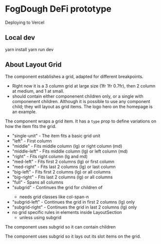 # FogDough DeFi prototype

Deploying to Vercel

## Local dev
yarn install
yarn run dev

## About Layout Grid
The <Layout> component establishes a grid, adapted for different breakpoints.
* Right now it is a 3 column grid at large size (1fr 1fr 0.7fr), then 2 column at medium, and 1 at small.
* <Layout> should contain either <LayoutSection> componenent children only, or a single <NavPage> with <LayoutSection> componenent children. Although it is possible to use any component child; they will layout as grid items. The logo hero on the homepage is an example.

The <LayoutSection> component wraps a grid item. 
It has a ```type``` prop to define variations on how the item fits the grid. 
* "single-unit" - The item fits a basic grid unit
* "left" - First column
* "middle" - Fits middle column (lg) or right column (md)
* "middle-left" - Fits middle column (lg) or left column (md)
* "right" - Fits right column (lg and md)
* "med-left" - Fits first 2 columns (lg) or first column
* "med-right" - Fits last 2 columns (lg) or last column
* "big-left" - Fits first 2 columns (lg) or all columns
* "big-right" - Fits last 2 columns (lg) or all columns
* "full" - Spans all columns
* "subgrid" - Continues the grid for children of <LayoutSection> 
  * needs grid classes like col-span-n
* "subgrid-left" - Continues the grid in first 2 columns (lg) only
* "subgrid-right" - Continues the grid in last 2 columns (lg) only
* no grid specific rules in elements inside LayoutSection 
  * unless using subgrid



The <NavPag> component uses subgrid so it can contain <LayoutSection> children

The <Grid> component uses subgrid so it lays out its slot items on the <Layout> grid.

